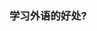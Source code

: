 <!--
title: 数学才是编程的核心和原旨
desc: 关于《程序设计本质》这本书的读后感 
template: blog
target: artical
date: 2020-03-03
-->

### 学习外语的好处?


